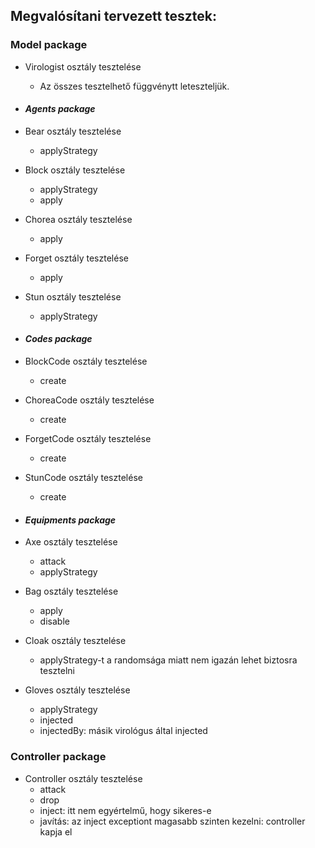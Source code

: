 ## Megvalósítani tervezett tesztek:

### Model package

- Virologist osztály tesztelése

  - Az összes tesztelhető függvénytt leteszteljük.

- #### _Agents package_

- Bear osztály tesztelése

  - applyStrategy

- Block osztály tesztelése
  - applyStrategy
  - apply
- Chorea osztály tesztelése

  - apply

- Forget osztály tesztelése
  - apply
- Stun osztály tesztelése

  - applyStrategy

- #### _Codes package_
- BlockCode osztály tesztelése

  - create

- ChoreaCode osztály tesztelése
  - create
- ForgetCode osztály tesztelése

  - create

- StunCode osztály tesztelése

  - create

- #### _Equipments package_
- Axe osztály tesztelése

  - attack
  - applyStrategy

- Bag osztály tesztelése

  - apply
  - disable

- Cloak osztály tesztelése

  - applyStrategy-t a randomsága miatt nem igazán lehet biztosra tesztelni

- Gloves osztály tesztelése

  - applyStrategy
  - injected
  - injectedBy: másik virológus által injected

### Controller package

- Controller osztály tesztelése
  - attack
  - drop
  - inject: itt nem egyértelmű, hogy sikeres-e
  - javítás: az inject exceptiont magasabb szinten kezelni: controller kapja el
